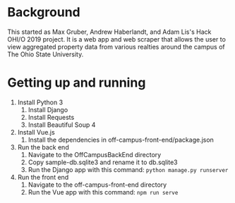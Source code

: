# Background
This started as Max Gruber, Andrew Haberlandt, and Adam Lis's Hack OHI/O 2019 project. It is a web app and web scraper that allows the user to view aggregated property data from various realties around the campus of The Ohio State University.

# Getting up and running
1. Install Python 3
    1. Install Django
    1. Install Requests
    1. Install Beautiful Soup 4
1. Install Vue.js
    1. Install the dependencies in off-campus-front-end/package.json
1. Run the back end
    1. Navigate to the OffCampusBackEnd directory
    1. Copy sample-db.sqlite3 and rename it to db.sqlite3
    1. Run the Django app with this command: `python manage.py runserver`
1. Run the front end
    1. Navigate to the off-campus-front-end directory
    1. Run the Vue app with this command: `npm run serve`

